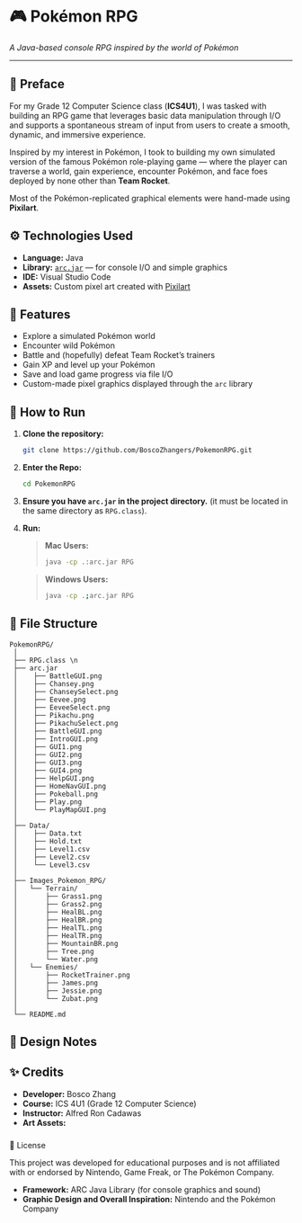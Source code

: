 # 🎮  Pokémon RPG
*A Java-based console RPG inspired by the world of Pokémon*

---

## 📖 Preface
For my Grade 12 Computer Science class (**ICS4U1**), I was tasked with building an RPG game that leverages basic data manipulation through I/O and supports a spontaneous stream of input from users to create a smooth, dynamic, and immersive experience.  

Inspired by my interest in Pokémon, I took to building my own simulated version of the famous Pokémon role-playing game — where the player can traverse a world, gain experience, encounter Pokémon, and face foes deployed by none other than **Team Rocket**.  

Most of the Pokémon-replicated graphical elements were hand-made using **Pixilart**.

### ${}$

## ⚙️ Technologies Used
- **Language:** Java  
- **Library:** [`arc.jar`](https://arc.teach.cs.utoronto.ca) — for console I/O and simple graphics  
- **IDE:** Visual Studio Code  
- **Assets:** Custom pixel art created with [Pixilart](https://www.pixilart.com)

### ${}$

## 🧩 Features
- Explore a simulated Pokémon world  
- Encounter wild Pokémon   
- Battle and (hopefully) defeat Team Rocket’s trainers  
- Gain XP and level up your Pokémon  
- Save and load game progress via file I/O  
- Custom-made pixel graphics displayed through the `arc` library

### ${}$
## 🚀 How to Run

1. **Clone the repository:**
   ```bash
   git clone https://github.com/BoscoZhangers/PokemonRPG.git
   ```

2. **Enter the Repo:**
   ```bash
   cd PokemonRPG
   ```
   
3. **Ensure you have `arc.jar` in the project directory.**
   (it must be located in the same directory as `RPG.class`).
   
5. **Run:**

   > **Mac Users:**
   > ```bash
   > java -cp .:arc.jar RPG
   > ```

   > **Windows Users:**
   > ```bash
   > java -cp .;arc.jar RPG
   > ```

### ${}$

## 🧱 File Structure 

```
PokemonRPG/
 │ 
 ├── RPG.class \n
 ├── arc.jar
 │    ├── BattleGUI.png
 │    ├── Chansey.png
 │    ├── ChanseySelect.png
 │    ├── Eevee.png
 │    ├── EeveeSelect.png
 │    ├── Pikachu.png
 │    ├── PikachuSelect.png
 │    ├── BattleGUI.png
 │    ├── IntroGUI.png
 │    ├── GUI1.png
 │    ├── GUI2.png
 │    ├── GUI3.png
 │    ├── GUI4.png
 │    ├── HelpGUI.png
 │    ├── HomeNavGUI.png
 │    ├── Pokeball.png
 │    ├── Play.png
 │    └── PlayMapGUI.png
 │    
 ├── Data/
 │    ├── Data.txt
 │    ├── Hold.txt
 │    ├── Level1.csv
 │    ├── Level2.csv
 │    └── Level3.csv
 │ 
 ├── Images_Pokemon_RPG/
 │   └── Terrain/
 │       ├── Grass1.png
 │       ├── Grass2.png
 │       ├── HealBL.png
 │       ├── HealBR.png
 │       ├── HealTL.png
 │       ├── HealTR.png
 │       ├── MountainBR.png
 │       ├── Tree.png
 │       └── Water.png
 │   └── Enemies/
 │       ├── RocketTrainer.png
 │       ├── James.png
 │       ├── Jessie.png
 │       └── Zubat.png
 │ 
 └── README.md
```

### ${}$

## 🧠 Design Notes


### ${}$

## ✨ Credits
* **Developer:** Bosco Zhang
* **Course:** ICS 4U1 (Grade 12 Computer Science)
* **Instructor:** Alfred Ron Cadawas
* **Art Assets:**

### ${}$

📜 License

This project was developed for educational purposes and is not affiliated with or endorsed by Nintendo, Game Freak, or The Pokémon Company.
* **Framework:** ARC Java Library (for console graphics and sound)
* **Graphic Design and Overall Inspiration:** Nintendo and the Pokémon Company



